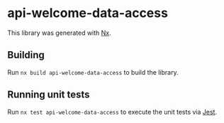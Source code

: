 # api-welcome-data-access

This library was generated with [Nx](https://nx.dev).

## Building

Run `nx build api-welcome-data-access` to build the library.

## Running unit tests

Run `nx test api-welcome-data-access` to execute the unit tests via [Jest](https://jestjs.io).
